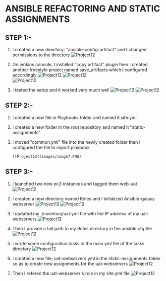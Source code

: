 # ANSIBLE REFACTORING AND STATIC ASSIGNMENTS

## STEP 1:- 
1. I created a new directory; "ansible-config-artifact" and I changed permissions to the directory
     ![Project12](images/image1.PNG)
2. On jenkins console, I installed "copy artifact" plugin then I created another freestyle project named save_artifacts which I configured accordingly
      ![Project12](images/image2.PNG)
      ![Project12](images/image3.PNG)    
      ![Project12](images/image4.PNG)

3. I tested the setup and it worked very much well
      ![Project12](images/image5.PNG)
      ![Project12](images/image6.PNG)


## STEP 2:-

1. I created a new file in Playbooks folder and named it site.yml
2. I created a new folder in the root repository and named it "static-assignments"
3. I moved "common.yml" file into the newly created folder then I configured the file to import playbook
       
       ![Project12](images/image7.PNG)


## STEP 3:-

1. I launched two new ec2-instances and tagged them web-uat
            ![Project12](images/image8.PNG)
2. I created a new directory named Roles and I initialized Ansible-galaxy webserver
             ![Project12](images/image9.PNG)
             ![Project12](images/image10.PNG)

3. I updated my ./inventory/uat.yml file with the IP address of my uat-webservers
              ![Project12](images/image12.PNG)

4. Then I provide a full path to my Roles directory in the ansible.cfg file
              ![Project12](images/image13.PNG)

5. I wrote some configuration tasks in the main.yml file of the tasks directory
              ![Project12](images/image14.PNG)

6. I created a new file; uat-webservers.yml in the static-assignments folder so as to create new assignments for the uat-webservers
              ![Project12](images/image15.PNG)

7. Then I refered the uat-webserver's role in my site.yml file
                ![Project12](images/image16.PNG)


                




